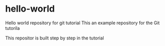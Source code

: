 # hello-world
Hello world repository for git tutorial 
This an example repository for the Git tutorila 

This repositor is built step by step in the tutorial